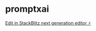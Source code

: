 # promptxai

[Edit in StackBlitz next generation editor ⚡️](https://stackblitz.com/~/github.com/mehmood168/promptxai)